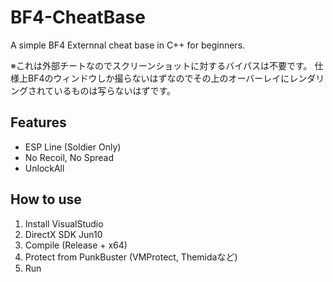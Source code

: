 # BF4-CheatBase
A simple BF4 Externnal cheat base in C++ for beginners.

※これは外部チートなのでスクリーンショットに対するバイパスは不要です。  仕様上BF4のウィンドウしか撮らないはずなのでその上のオーバーレイにレンダリングされているものは写らないはずです。

## Features
* ESP Line (Soldier Only)
* No Recoil, No Spread
* UnlockAll

## How to use
1. Install VisualStudio
2. DirectX SDK Jun10
3. Compile (Release + x64)
4. Protect from PunkBuster (VMProtect, Themidaなど)
5. Run
